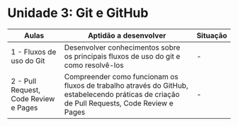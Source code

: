 # Unidade 3: Git e GitHub

| Aulas                                 | Aptidão a desenvolver                                                                                                                       | Situação |
|---------------------------------------|---------------------------------------------------------------------------------------------------------------------------------------------|----------|
| 1 - Fluxos de uso do Git              | Desenvolver conhecimentos sobre os principais fluxos de uso do git e como resolvê-los                                                       | -        |
| 2 - Pull Request, Code Review e Pages | Compreender como funcionam os fluxos de trabalho através do GitHub, estabelecendo práticas de criação de Pull Requests, Code Review e Pages | -        |
